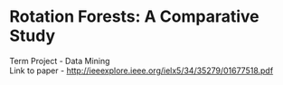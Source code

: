 # Rotation Forests: A Comparative Study  
Term Project - Data Mining  
Link to paper - http://ieeexplore.ieee.org/ielx5/34/35279/01677518.pdf
